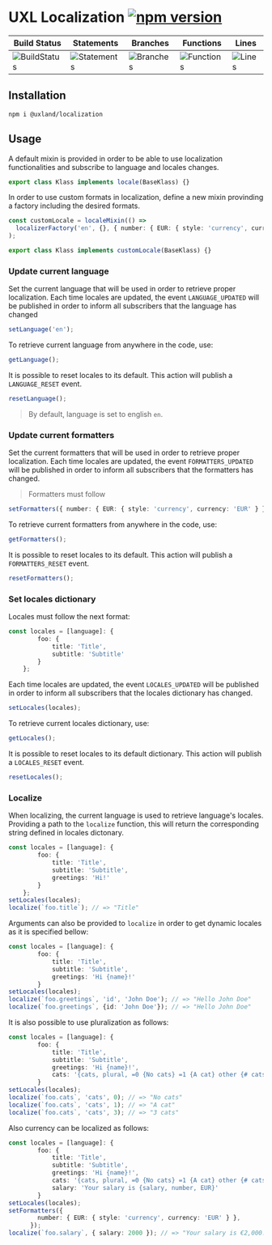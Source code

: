 # UXL Localization [![npm version](https://badge.fury.io/js/%40uxland%2Flocalization.svg)](https://badge.fury.io/js/%40uxland%2Flocalization)

| Build Status                                    | Statements                                    | Branches                                  | Functions                                   | Lines                               |
| ----------------------------------------------- | --------------------------------------------- | ----------------------------------------- | ------------------------------------------- | ----------------------------------- |
| ![BuildStatus](#buildstatus# 'Building Status') | ![Statements](#statements# 'Make me better!') | ![Branches](#branches# 'Make me better!') | ![Functions](#functions# 'Make me better!') | ![Lines](#lines# 'Make me better!') |

## Installation

`npm i @uxland/localization`

## Usage

A default mixin is provided in order to be able to use localization functionalities and subscribe to language and locales changes.

```typescript
export class Klass implements locale(BaseKlass) {}
```

In order to use custom formats in localization, define a new mixin provinding a factory including the desired formats.

```typescript
const customLocale = localeMixin(() =>
  localizerFactory('en', {}, { number: { EUR: { style: 'currency', currency: 'EUR' } } })
);

export class Klass implements customLocale(BaseKlass) {}
```

### Update current language

Set the current language that will be used in order to retrieve proper localization. Each time locales are updated, the event `LANGUAGE_UPDATED` will be published in order to inform all subscribers that the language has changed

```typescript
setLanguage('en');
```

To retrieve current language from anywhere in the code, use:

```typescript
getLanguage();
```

It is possible to reset locales to its default. This action will publish a `LANGUAGE_RESET` event.

```typescript
resetLanguage();
```

> By default, language is set to english `en`.

### Update current formatters

Set the current formatters that will be used in order to retrieve proper localization. Each time locales are updated, the event `FORMATTERS_UPDATED` will be published in order to inform all subscribers that the formatters has changed.

> Formatters must follow

```typescript
setFormatters({ number: { EUR: { style: 'currency', currency: 'EUR' } } });
```

To retrieve current formatters from anywhere in the code, use:

```typescript
getFormatters();
```

It is possible to reset locales to its default. This action will publish a `FORMATTERS_RESET` event.

```typescript
resetFormatters();
```

### Set locales dictionary

Locales must follow the next format:

```typescript
const locales = [language]: {
		foo: {
			title: 'Title',
			subtitle: 'Subtitle'
		}
	};
```

Each time locales are updated, the event `LOCALES_UPDATED` will be published in order to inform all subscribers that the locales dictionary has changed.

```typescript
setLocales(locales);
```

To retrieve current locales dictionary, use:

```typescript
getLocales();
```

It is possible to reset locales to its default dictionary. This action will publish a `LOCALES_RESET` event.

```typescript
resetLocales();
```

### Localize

When localizing, the current language is used to retrieve language's locales. Providing a path to the `localize` function, this will return the corresponding string defined in locales dictonary.

```typescript
const locales = [language]: {
		foo: {
			title: 'Title',
			subtitle: 'Subtitle',
			greetings: 'Hi!'
		}
	};
setLocales(locales);
localize(`foo.title`); // => "Title"
```

Arguments can also be provided to `localize` in order to get dynamic locales as it is specified bellow:

```typescript
const locales = [language]: {
		foo: {
			title: 'Title',
			subtitle: 'Subtitle',
			greetings: 'Hi {name}!'
		}
setLocales(locales);
localize(`foo.greetings`, 'id', 'John Doe'); // => "Hello John Doe"
localize(`foo.greetings`, {id: 'John Doe'}); // => "Hello John Doe"
```

It is also possible to use pluralization as follows:

```typescript
const locales = [language]: {
		foo: {
			title: 'Title',
			subtitle: 'Subtitle',
			greetings: 'Hi {name}!',
			cats: '{cats, plural, =0 {No cats} =1 {A cat} other {# cats}}'
		}
setLocales(locales);
localize(`foo.cats`, 'cats', 0); // => "No cats"
localize(`foo.cats`, 'cats', 1); // => "A cat"
localize(`foo.cats`, 'cats', 3); // => "3 cats"
```

Also currency can be localized as follows:

```typescript
const locales = [language]: {
		foo: {
			title: 'Title',
			subtitle: 'Subtitle',
			greetings: 'Hi {name}!',
			cats: '{cats, plural, =0 {No cats} =1 {A cat} other {# cats}}',
			salary: 'Your salary is {salary, number, EUR}'
		}
setLocales(locales);
setFormatters({
        number: { EUR: { style: 'currency', currency: 'EUR' } },
      });
localize(`foo.salary`, { salary: 2000 }); // => "Your salary is €2,000.00"
```
